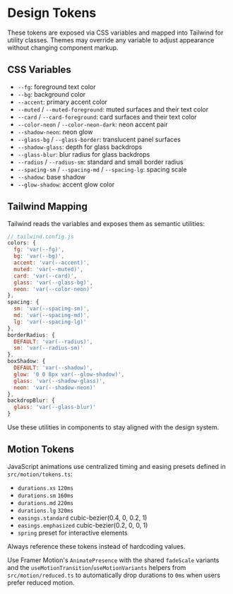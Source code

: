 # Design Tokens

These tokens are exposed via CSS variables and mapped into Tailwind for
utility classes. Themes may override any variable to adjust appearance
without changing component markup.

## CSS Variables

- `--fg`: foreground text color
- `--bg`: background color
- `--accent`: primary accent color
- `--muted` / `--muted-foreground`: muted surfaces and their text color
- `--card` / `--card-foreground`: card surfaces and their text color
- `--color-neon` / `--color-neon-dark`: neon accent pair
- `--shadow-neon`: neon glow
- `--glass-bg` / `--glass-border`: translucent panel surfaces
- `--shadow-glass`: depth for glass backdrops
- `--glass-blur`: blur radius for glass backdrops
- `--radius` / `--radius-sm`: standard and small border radius
- `--spacing-sm` / `--spacing-md` / `--spacing-lg`: spacing scale
- `--shadow`: base shadow
- `--glow-shadow`: accent glow color

## Tailwind Mapping

Tailwind reads the variables and exposes them as semantic utilities:

```js
// tailwind.config.js
colors: {
  fg: 'var(--fg)',
  bg: 'var(--bg)',
  accent: 'var(--accent)',
  muted: 'var(--muted)',
  card: 'var(--card)',
  glass: 'var(--glass-bg)',
  neon: 'var(--color-neon)'
},
spacing: {
  sm: 'var(--spacing-sm)',
  md: 'var(--spacing-md)',
  lg: 'var(--spacing-lg)'
},
borderRadius: {
  DEFAULT: 'var(--radius)',
  sm: 'var(--radius-sm)'
},
boxShadow: {
  DEFAULT: 'var(--shadow)',
  glow: '0 0 8px var(--glow-shadow)',
  glass: 'var(--shadow-glass)',
  neon: 'var(--shadow-neon)'
},
backdropBlur: {
  glass: 'var(--glass-blur)'
}
```

Use these utilities in components to stay aligned with the design system.

## Motion Tokens

JavaScript animations use centralized timing and easing presets defined in
`src/motion/tokens.ts`:

- `durations.xs` `120ms`
- `durations.sm` `160ms`
- `durations.md` `220ms`
- `durations.lg` `320ms`
- `easings.standard` cubic-bezier(0.4, 0, 0.2, 1)
- `easings.emphasized` cubic-bezier(0.2, 0, 0, 1)
- `spring` preset for interactive elements

Always reference these tokens instead of hardcoding values.

Use Framer Motion's `AnimatePresence` with the shared `fadeScale` variants and the
`useMotionTransition`/`useMotionVariants` helpers from
`src/motion/reduced.ts` to automatically drop durations to `0ms` when users
prefer reduced motion.
